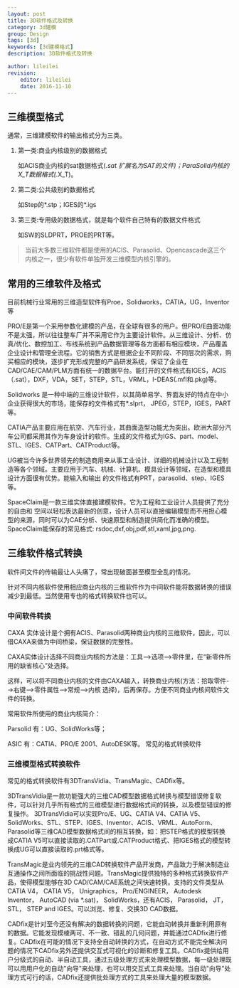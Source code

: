 ```yaml
---
layout: post
title: 3D软件格式及转换
category: 3d建模
group: Design
tags: [3d]
keywords: [3d建模格式]
description: 3D软件格式及转换

author: lileilei
revision:
    editor: lileilei
    date: 2016-11-10
---
```


## 三维模型格式

通常，三维建模软件的输出格式分为三类。 
  
1. 第一类:商业内核级别的数据格式

    如ACIS商业内核的sat数据格式(*.sat 扩展名为SAT的文件)；ParaSolid内核的X_T数据格式(*.X_T)。 
2. 第二类:公共级别的数据格式

    如Step的*.stp；IGES的*.igs
3. 第三类:专用级的数据格式，就是每个软件自己特有的数据文件格式

    如SW的SLDPRT，PROE的PRT等。 
    
> 当前大多数三维软件都是使用的ACIS、Parasolid、Opencascade这三个内核之一，很少有软件单独开发三维模型内核引擎的。
    
## 常用的三维软件及格式
目前机械行业常用的三维造型软件有Proe，Solidworks，CATIA，UG，Inventor等

PRO/E是第一个采用参数化建模的产品，在全球有很多的用户。但PRO/E曲面功能不是太强，所以往往整车厂并不采用它作为主要设计软件。从三维设计、分析、仿真/优化、数控加工、布线系统到产品数据管理等各方面都有相应模块，产品覆盖企业设计和管理全流程。它的销售方式是根据企业不同阶段、不同层次的需求，购买相应的模块，逐步扩充形成完整的产品研发系统，保证了企业在CAD/CAE/CAM/PLM方面有统一的数据平台。能打开的文件格式有IGES，ACIS（.sat），DXF，VDA，SET，STEP，STL，VRML，I-DEAS(.mfl和.pkg)等。 

Solidworks 是一种中端的三维设计软件，以其简单易学、界面友好的特点在中小企业获得很大的市场，能保存的文件格式有\*.slprt， JPEG，STEP，IGES，PART等。

CATIA产品主要应用在航空、汽车行业，其曲面造型功能尤为突出。欧洲大部分汽车公司都采用其作为车身设计的软件。生成的文件格式为IGS、part、model、STL、IGES、CATPart、CATProduct等。

UG被当今许多世界领先的制造商用来从事工业设计、详细的机械设计以及工程制造等各个领域。主要应用于汽车、机械、计算机、模具设计等领域，在造型和模具设计方面很有优势。能输入和输出 的文件格式有PRT，parasolid、step、IGES等。

SpaceClaim是一款三维实体直接建模软件。它为工程和工业设计人员提供了充分的自由和
空间以轻松表达最新的创意，设计人员可以直接编辑模型而不用担心模型的来源，同时可以为CAE分析、快速原型和制造提供简化而准确的模型。SpaceClaim能保存的常见格式: rsdoc,dxf,obj,pdf,stl,xaml,jpg,png.

## 三维软件格式转换
    
软件间文件的传输最让人头痛了，常出现破面甚至模型全乱的情况。

针对不同内核软件使用相应商业内核的三维软件作为中间软件能将数据转换的错误减少到最低。当然使用专也的格式转换软件也可以。

### 中间软件转换 
  
CAXA 实体设计是个拥有ACIS、Parasolid两种商业内核的三维软件，因此，可以借CAXA来做为中间桥梁，保证数据的完整性。 
  
CAXA实体设计选择不同商业内核的方法是：工具-->选项-->零件里，在“新零件所用的缺省核心”处选择。 
  
这样，可以将不同商业内核的文件由CAXA输入，转换商业内核(方法：拾取零件-->右键-->零件属性-->常规-->内核 选择)，后再保存。方便不同商业内核间软件文件的转换。 
  
常用软件所使用的商业内核简介： 
  
Parsolid 有：UG、SolidWorks等； 
  
ASIC 有：CATIA、PRO/E 2001、AutoDESK等。
常见的格式转换软件

### 三维模型格式转换软件

常见的格式转换软件有3DTransVidia、TransMagic、CADfix等。

3DTransVidia是一款功能强大的三维CAD模型数据格式转换与模型错误修复软件，可以针对几乎所有格式的三维模型进行数据格式间的转换，以及模型错误的修复操作。 3DTransVidia可以实现Pro/E、UG、CATIA V4、CATIA V5、SolidWorks、STL、STEP、IGES、Inventor、ACIS、VRML、AutoForm、Parasolid等三维CAD模型数据格式间的相互转换，如：把STEP格式的模型转换成CATIA V5可以直接读取的.CATPart或.CATProduct格式、把IGES格式的模型转换成UG可以直接读取的.prt格式等。

TransMagic是业内领先的三维CAD转换软件产品开发商，产品致力于解决制造业互通操作之间所面临的挑战性问题。TransMagic提供独特的多种格式转换软件产品，使得模型能够在3D CAD/CAM/CAE系统之间快速转换。支持的文件类型从CATIA V4， CATIA V5， Unigraphics， Pro/ENGINEER， Autodesk Inventor， AutoCAD (via \*.sat)， SolidWorks，还有ACIS， Parasolid， JT， STL， STEP and IGES。可以浏览、修复、交换3D CAD数据。

CADfix是针对至今还没有解决的数据转换的问题，它能自动转换并重新利用原有的数据。它能发现模棱两可、不一致、错乱的几何问题，并能通过CADfix进行修复。CADfix在可能的情况下支持全自动转换的方式，在自动方式不能完全解决问题的情况下CADfix另外还提供交互式可视化的诊断和修复工具。CADfix提供给用户分级式的自动、半自动工具，通过五级处理方式来处理模型数据，每一级处理既可以用用户化的自动"向导"来处理，也可以用交互式工具来处理。当自动"向导"处理方式可行的话，CADfix还提供批处理方式的工具来处理大量的模型数据。

